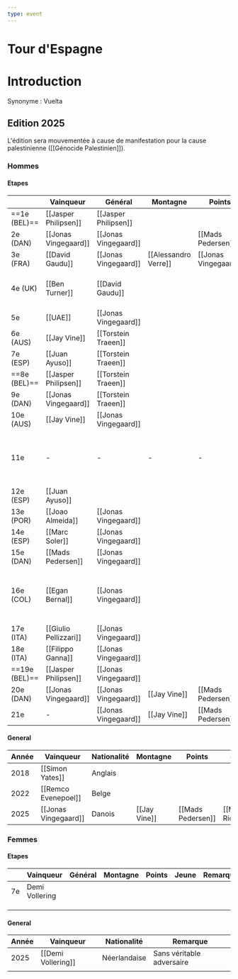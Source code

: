 ```yaml
---
type: event
---
```

# Tour d'Espagne

# Introduction

Synonyme : Vuelta

## Edition 2025

L'édition sera mouvementée à cause de manifestation pour la cause palestinienne ([[Génocide Palestinien]]).
### Hommes
#### Etapes 

|               | Vainqueur             | Général              | Montagne             | Points               | Jeune                  | Remarques                                                                        |
| ------------- | --------------------- | -------------------- | -------------------- | -------------------- | ---------------------- | -------------------------------------------------------------------------------- |
| ==1e (BEL)==  | [[Jasper Philipsen]]  | [[Jasper Philipsen]] |                      |                      |                        |                                                                                  |
| 2e (DAN)      | [[Jonas Vingegaard]]  | [[Jonas Vingegaard]] |                      | [[Mads Pedersen]]    |                        | 20e - [[Junior Lecerf]]                                                          |
| 3e (FRA)      | [[David Gaudu]]       | [[Jonas Vingegaard]] | [[Alessandro Verre]] | [[Jonas Vingegaard]] | [[Juan Ayuso]]         |                                                                                  |
| 4e (UK)       | [[Ben Turner]]        | [[David Gaudu]]      |                      |                      |                        | 2e - [[Jasper Philipsen]]<br>3e - [[Edward Planckaert]]                          |
| 5e            | [[UAE]]               | [[Jonas Vingegaard]] |                      |                      |                        |                                                                                  |
| 6e (AUS)      | [[Jay Vine]]          | [[Torstein Traeen]]  |                      |                      |                        |                                                                                  |
| 7e (ESP)      | [[Juan Ayuso]]        | [[Torstein Traeen]]  |                      |                      |                        |                                                                                  |
| ==8e (BEL)==  | [[Jasper Philipsen]]  | [[Torstein Traeen]]  |                      |                      |                        | 4e - [[Arne Marit]]                                                              |
| 9e (DAN)      | [[Jonas Vingegaard]]  | [[Torstein Traeen]]  |                      |                      |                        | 17e - [[Junior Lecerf]]                                                          |
| 10e (AUS)     | [[Jay Vine]]          | [[Jonas Vingegaard]] |                      |                      |                        |                                                                                  |
| 11e           | -                     | -                    | -                    | -                    | -                      | Annulé pour cause de manif pour la [[Génocide Palestinien\|cause palestinienne]] |
| 12e (ESP)     | [[Juan Ayuso]]        |                      |                      |                      |                        | 4e - [[Victor Campenaert]]                                                       |
| 13e (POR)     | [[Joao Almeida]]      | [[Jonas Vingegaard]] |                      |                      |                        |                                                                                  |
| 14e (ESP)     | [[Marc Soler]]        | [[Jonas Vingegaard]] |                      |                      |                        |                                                                                  |
| 15e (DAN)     | [[Mads Pedersen]]     | [[Jonas Vingegaard]] |                      |                      |                        |                                                                                  |
| 16e (COL)     | [[Egan Bernal]]       | [[Jonas Vingegaard]] |                      |                      |                        | Raccourci pour cause de manifestion pour la Palestine ([[Génocide Palestinien]]) |
| 17e (ITA)     | [[Giulio Pellizzari]] | [[Jonas Vingegaard]] |                      |                      | [[Giulio Pellizzari]]  |                                                                                  |
| 18e (ITA)     | [[Filippo Ganna]]     | [[Jonas Vingegaard]] |                      |                      |                        |                                                                                  |
| ==19e (BEL)== | [[Jasper Philipsen]]  | [[Jonas Vingegaard]] |                      |                      |                        |                                                                                  |
| 20e (DAN)     | [[Jonas Vingegaard]]  | [[Jonas Vingegaard]] | [[Jay Vine]]         | [[Mads Pedersen]]    | [[Matthew Riccitello]] | 9e - [[Junior Lecerf]]                                                           |
| 21e           | -                     | [[Jonas Vingegaard]] | [[Jay Vine]]         | [[Mads Pedersen]]    | [[Matthew Riccitello]] | 11e - [[Junior Lecerf]]                                                          |
#### General
| Année | Vainqueur            | Nationalité | Montagne     | Points            | Jeune                  | Remarque |
| ----- | -------------------- | ----------- | ------------ | ----------------- | ---------------------- | -------- |
| 2018  | [[Simon Yates]]      | Anglais     |              |                   |                        |          |
| 2022  | [[Remco Evenepoel]]  | Belge       |              |                   |                        |          |
| 2025  | [[Jonas Vingegaard]] | Danois      | [[Jay Vine]] | [[Mads Pedersen]] | [[Matthew Riccitello]] |          |
### Femmes
#### Etapes 

|     | Vainqueur      | Général | Montagne | Points | Jeune | Remarques |
| --- | -------------- | ------- | -------- | ------ | ----- | --------- |
| 7e  | Demi Vollering |         |          |        |       |           |
|     |                |         |          |        |       |           |
|     |                |         |          |        |       |           |
|     |                |         |          |        |       |           |
#### General
| Année | Vainqueur          | Nationalité  | Remarque                  |
| ----- | ------------------ | ------------ | ------------------------- |
| 2025  | [[Demi Vollering]] | Néerlandaise | Sans véritable adversaire |
|       |                    |              |                           |
